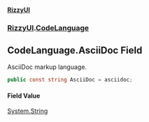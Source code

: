 #### [RizzyUI](index 'index')
### [RizzyUI](RizzyUI 'RizzyUI').[CodeLanguage](RizzyUI.CodeLanguage 'RizzyUI.CodeLanguage')

## CodeLanguage.AsciiDoc Field

AsciiDoc markup language.

```csharp
public const string AsciiDoc = asciidoc;
```

#### Field Value
[System.String](https://docs.microsoft.com/en-us/dotnet/api/System.String 'System.String')